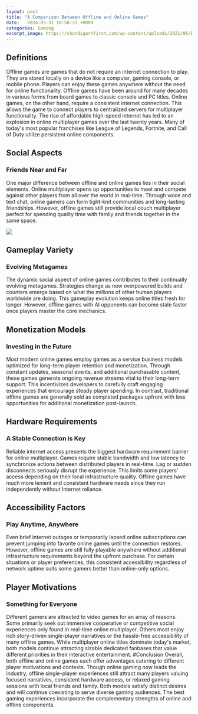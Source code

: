```yaml
---
layout: post
title: "A Comparison Between Offline and Online Games"
date:   2024-03-31 10:58:33 +0000
categories: Gaming
excerpt_image: https://chandigarhfirst.com/wp-content/uploads/2021/06/Difference-between-Offline-and-Online-Games-1.jpg
---
```


## Definitions
Offline games are games that do not require an internet connection to play. They are stored locally on a device like a computer, gaming console, or mobile phone. Players can enjoy these games anywhere without the need for online functionality. Offline games have been around for many decades in various forms from board games to classic console and PC titles. 
Online games, on the other hand, require a consistent internet connection. This allows the game to connect players to centralized servers for multiplayer functionality. The rise of affordable high-speed internet has led to an explosion in online multiplayer games over the last twenty years. Many of today's most popular franchises like League of Legends, Fortnite, and Call of Duty utilize persistent online components.
## Social Aspects
### Friends Near and Far
One major difference between offline and online games lies in their social elements. Online multiplayer opens up opportunities to meet and compete against other players from all over the world in real-time. Through voice and text chat, online gamers can form tight-knit communities and long-lasting friendships. However, offline games still provide local couch multiplayer perfect for spending quality time with family and friends together in the same space.

![](https://chandigarhfirst.com/wp-content/uploads/2021/06/Difference-between-Offline-and-Online-Games-1.jpg)
## Gameplay Variety
### Evolving Metagames 
The dynamic social aspect of online games contributes to their continually evolving metagames. Strategies change as new overpowered builds and counters emerge based on what the millions of other human players worldwide are doing. This gameplay evolution keeps online titles fresh for longer. However, offline games with AI opponents can become stale faster once players master the core mechanics.
## Monetization Models
### Investing in the Future
Most modern online games employ games as a service business models optimized for long-term player retention and monetization. Through constant updates, seasonal events, and additional purchasable content, these games generate ongoing revenue streams vital to their long-term support. This incentivizes developers to carefully craft engaging experiences that encourage steady player spending. In contrast, traditional offline games are generally sold as completed packages upfront with less opportunities for additional monetization post-launch.
## Hardware Requirements  
### A Stable Connection is Key
Reliable internet access presents the biggest hardware requirement barrier for online multiplayer. Games require stable bandwidth and low latency to synchronize actions between distributed players in real-time. Lag or sudden disconnects seriously disrupt the experience. This limits some players' access depending on their local infrastructure quality. Offline games have much more lenient and consistent hardware needs since they run independently without Internet reliance.
## Accessibility Factors
### Play Anytime, Anywhere
Even brief internet outages or temporarily lapsed online subscriptions can prevent jumping into favorite online games until the connection restores. However, offline games are still fully playable anywhere without additional infrastructure requirements beyond the upfront purchase. For certain situations or player preferences, this consistent accessibility regardless of network uptime suits some gamers better than online-only options.
## Player Motivations
### Something for Everyone 
Different gamers are attracted to video games for an array of reasons. Some primarily seek out immersive cooperative or competitive social experiences only found in real-time online multiplayer. Others most enjoy rich story-driven single-player narratives or the hassle-free accessibility of many offline games. While multiplayer online titles dominate today's market, both models continue attracting sizable dedicated fanbases that value different priorities in their interactive entertainment.
#Conclusion
Overall, both offline and online games each offer advantages catering to different player motivations and contexts. Though online gaming now leads the industry, offline single-player experiences still attract many players valuing focused narratives, consistent hardware access, or relaxed gaming sessions with local friends and family. Both models satisfy distinct desires and will continue coexisting to serve diverse gaming audiences. The best gaming experiences incorporate the complementary strengths of online and offline components.